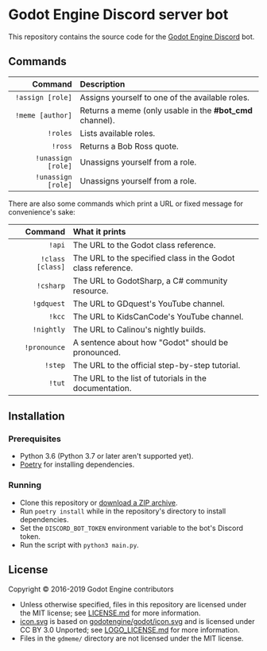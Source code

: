 # Godot Engine Discord server bot

This repository contains the source code for the
[Godot Engine Discord](https://godotengine.org/community) bot.

## Commands

|            Command | Description                                               |
|-------------------:|:----------------------------------------------------------|
|   `!assign [role]` | Assigns yourself to one of the available roles.           |
|   `!meme [author]` | Returns a meme (only usable in the **#bot_cmd** channel). |
|           `!roles` | Lists available roles.                                    |
|            `!ross` | Returns a Bob Ross quote.                                 |
| `!unassign [role]` | Unassigns yourself from a role.                           |
| `!unassign [role]` | Unassigns yourself from a role.                           |

There are also some commands which print a URL or fixed message
for convenience's sake:

|          Command | What it prints                                               |
|-----------------:|:-------------------------------------------------------------|
|           `!api` | The URL to the Godot class reference.                        |
| `!class [class]` | The URL to the specified class in the Godot class reference. |
|        `!csharp` | The URL to GodotSharp, a C# community resource.              |
|       `!gdquest` | The URL to GDquest's YouTube channel.                        |
|           `!kcc` | The URL to KidsCanCode's YouTube channel.                    |
|       `!nightly` | The URL to Calinou's nightly builds.                         |
|     `!pronounce` | A sentence about how "Godot" should be pronounced.           |
|          `!step` | The URL to the official step-by-step tutorial.               |
|           `!tut` | The URL to the list of tutorials in the documentation.       |

## Installation

### Prerequisites

- Python 3.6 (Python 3.7 or later aren't supported yet).
- [Poetry](https://github.com/sdispater/poetry) for installing dependencies.

### Running

- Clone this repository or
  [download a ZIP archive](https://github.com/Calinou/datcord_bot/archive/master.zip).
- Run `poetry install` while in the repository's directory to install
  dependencies.
- Set the `DISCORD_BOT_TOKEN` environment variable to the bot's Discord token.
- Run the script with `python3 main.py`.

## License

Copyright © 2016-2019 Godot Engine contributors

- Unless otherwise specified, files in this repository are licensed under
  the MIT license; see [LICENSE.md](LICENSE.md) for more information.
- [icon.svg](icon.svg) is based on
  [godotengine/godot/icon.svg](https://github.com/godotengine/godot/blob/master/icon.svg)
  and is licensed under CC BY 3.0 Unported; see
  [LOGO_LICENSE.md](https://github.com/godotengine/godot/blob/master/LOGO_LICENSE.md)
  for more information.
- Files in the `gdmeme/` directory are not licensed under the MIT license.
